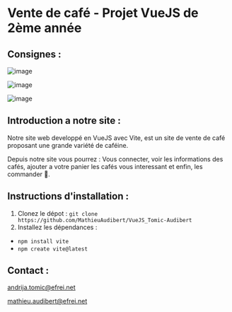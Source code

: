 # Vente de café - Projet VueJS de 2ème année
## Consignes : 

![image](https://github.com/MathieuAudibert/VueJS_Tomic-Audibert/assets/105722701/2f9ed062-23b4-459e-a536-216ef736018a)

![image](https://github.com/MathieuAudibert/VueJS_Tomic-Audibert/assets/105722701/c743d565-9e0e-4963-b404-9c110236d291)

![image](https://github.com/MathieuAudibert/VueJS_Tomic-Audibert/assets/105722701/bd8f2e97-c4f5-4584-b394-138991dfa0ee)

## Introduction a notre site : 
Notre site web developpé en VueJS avec Vite, est un site de vente de café proposant une grande variété de caféine. 

Depuis notre site vous pourrez : Vous connecter, voir les informations des cafés, ajouter a votre panier les cafés vous interessant et enfin, les commander 🙂.

## Instructions d'installation :
1. Clonez le dépot : `git clone https://github.com/MathieuAudibert/VueJS_Tomic-Audibert`
2. Installez les dépendances :
  - `npm install vite`
  - `npm create vite@latest`

## Contact :
andrija.tomic@efrei.net 

mathieu.audibert@efrei.net
